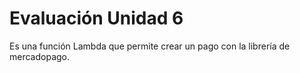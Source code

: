 # Evaluación Unidad 6

Es una función Lambda que permite crear un pago con la librería de mercadopago.